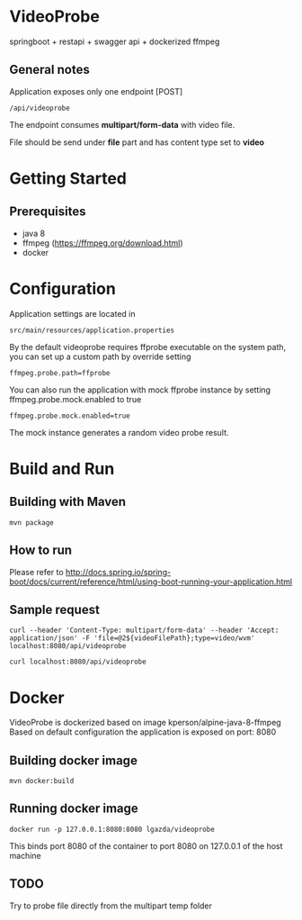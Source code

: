 # VideoProbe

springboot + restapi + swagger api + dockerized ffmpeg

## General notes

Application exposes only one endpoint [POST]  
```
/api/videoprobe
```
The endpoint consumes **multipart/form-data** with video file.

File should be send under **file** part and has content type set to **video**
  
# Getting Started
## Prerequisites

* java 8
* ffmpeg (https://ffmpeg.org/download.html)
* docker 

# Configuration
Application settings are located in 
```
src/main/resources/application.properties 
```
By the default videoprobe requires ffprobe executable on the system path, you can set up a custom path by override setting 
``` 
ffmpeg.probe.path=ffprobe
``` 
You can also run the application with mock ffprobe instance by setting ffmpeg.probe.mock.enabled to true
```
ffmpeg.probe.mock.enabled=true
```
The mock instance generates a random video probe result.

# Build and Run

## Building with Maven
```
mvn package
```

## How to run  
Please refer to http://docs.spring.io/spring-boot/docs/current/reference/html/using-boot-running-your-application.html 

## Sample request
 ```
 curl --header 'Content-Type: multipart/form-data' --header 'Accept: application/json' -F 'file=@2${videoFilePath};type=video/wvm' localhost:8080/api/videoprobe
 ``` 

 ```
 curl localhost:8080/api/videoprobe
 ``` 
# Docker 
 VideoProbe is dockerized based on image kperson/alpine-java-8-ffmpeg
 Based on default configuration the application is exposed on port: 8080
 
 ## Building docker image
 ```
 mvn docker:build
 ``` 
 
 ## Running docker image
  ``` 
 docker run -p 127.0.0.1:8080:8080 lgazda/videoprobe
 ```
 This binds port 8080 of the container to port 8080 on 127.0.0.1 of the host machine
 
## TODO 
Try to probe file directly from the multipart temp folder 